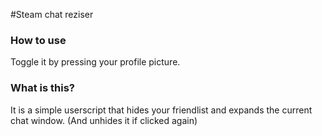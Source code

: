 #Steam chat reziser

### How to use

Toggle it by pressing your profile picture.

### What is this?

It is a simple userscript that hides your friendlist and expands the current chat window.
(And unhides it if clicked again)